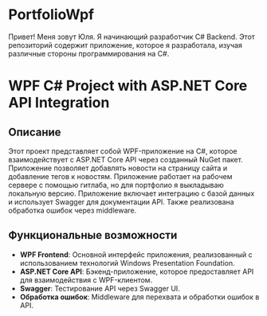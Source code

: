# PortfolioWpf

Привет! Меня зовут Юля. Я начинающий разработчик C# Backend. Этот репозиторий содержит приложение, которое я разработала, изучая различные стороны программирования на C#.

# WPF C# Project with ASP.NET Core API Integration

## Описание

Этот проект представляет собой WPF-приложение на C#, которое взаимодействует с ASP.NET Core API через созданный NuGet пакет. Приложение позволяет добавлять новости на страницу сайта и добавление тегов к новостям. Приложение работает на рабочем сервере с помощью гитлаба, но для портфолио я выкладываю локальную версию. Приложение включает интеграцию с базой данных и использует Swagger для документации API. Также реализована обработка ошибок через middleware.

## Функциональные возможности

- **WPF Frontend**: Основной интерфейс приложения, реализованный с использованием технологий Windows Presentation Foundation.
- **ASP.NET Core API**: Бэкенд-приложение, которое предоставляет API для взаимодействия с WPF-клиентом.
- **Swagger**: Тестирование API через Swagger UI.
- **Обработка ошибок**: Middleware для перехвата и обработки ошибок в API.
